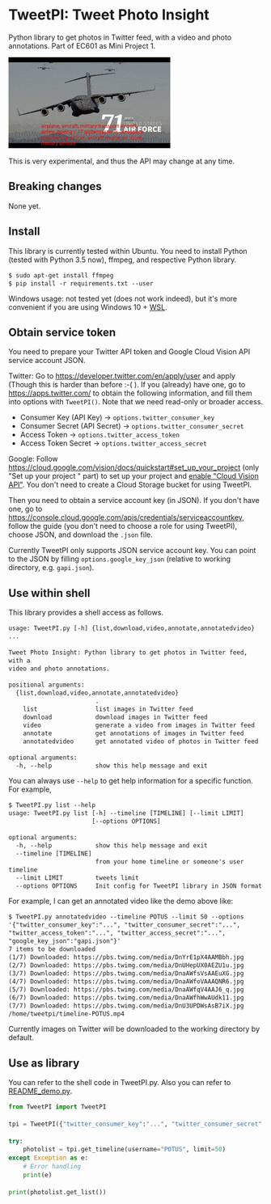 # TweetPI: Tweet Photo Insight

Python library to get photos in Twitter feed, with a video and photo annotations. Part of EC601 as Mini Project 1.

![DEMO of annotated video](README_demo.gif)

This is very experimental, and thus the API may change at any time.

## Breaking changes

None yet.

## Install

This library is currently tested within Ubuntu. You need to install Python (tested with Python 3.5 now), ffmpeg, and respective Python library.

```shell
$ sudo apt-get install ffmpeg
$ pip install -r requirements.txt --user
```

Windows usage: not tested yet (does not work indeed), but it's more convenient if you are using Windows 10 + [WSL](https://docs.microsoft.com/en-us/windows/wsl/install-win10).

## Obtain service token

You need to prepare your Twitter API token and Google Cloud Vision API service account JSON.

Twitter: Go to https://developer.twitter.com/en/apply/user and apply (Though this is harder than before :-( ). If you (already) have one, go to https://apps.twitter.com/ to obtain the following information, and fill them into options with `TweetPI()`. Note that we need read-only or broader access.

- Consumer Key (API Key) -> `options.twitter_consumer_key`
- Consumer Secret (API Secret) -> `options.twitter_consumer_secret`
- Access Token -> `options.twitter_access_token`
- Access Token Secret -> `options.twitter_access_secret`

Google: Follow https://cloud.google.com/vision/docs/quickstart#set_up_your_project (only "Set up your project
" part) to set up your project and [enable "Cloud Vision API"](https://console.cloud.google.com/flows/enableapi?apiid=vision.googleapis.com&redirect=https://console.cloud.google.com&_ga=2.107360394.-90131543.1534915532). You don't need to create a Cloud Storage bucket for using TweetPI.

Then you need to obtain a service account key (in JSON). If you don't have one, go to https://console.cloud.google.com/apis/credentials/serviceaccountkey, follow the guide (you don't need to choose a role for using TweetPI), choose JSON, and download the `.json` file.

Currently TweetPI only supports JSON service account key. You can point to the JSON by filling `options.google_key_json` (relative to working directory, e.g. `gapi.json`).

## Use within shell

This library provides a shell access as follows.

```
usage: TweetPI.py [-h] {list,download,video,annotate,annotatedvideo} ...

Tweet Photo Insight: Python library to get photos in Twitter feed, with a
video and photo annotations.

positional arguments:
  {list,download,video,annotate,annotatedvideo}
                        .
    list                list images in Twitter feed
    download            download images in Twitter feed
    video               generate a video from images in Twitter feed
    annotate            get annotations of images in Twitter feed
    annotatedvideo      get annotated video of photos in Twitter feed

optional arguments:
  -h, --help            show this help message and exit
  ```

You can always use `--help` to get help information for a specific function. For example,

```shell
$ TweetPI.py list --help
usage: TweetPI.py list [-h] --timeline [TIMELINE] [--limit LIMIT]
                       [--options OPTIONS]

optional arguments:
  -h, --help            show this help message and exit
  --timeline [TIMELINE]
                        from your home timeline or someone's user timeline
  --limit LIMIT         tweets limit
  --options OPTIONS     Init config for TweetPI library in JSON format
```

For example, I can get an annotated video like the demo above like:

```shell
$ TweetPI.py annotatedvideo --timeline POTUS --limit 50 --options '{"twitter_consumer_key":"...", "twitter_consumer_secret":"...", "twitter_access_token":"...", "twitter_access_secret":"...", "google_key_json":"gapi.json"}'
7 items to be downloaded
(1/7) Downloaded: https://pbs.twimg.com/media/DnYrE1pX4AAMBbh.jpg
(2/7) Downloaded: https://pbs.twimg.com/media/DnUHepUX0AEZU1u.jpg
(3/7) Downloaded: https://pbs.twimg.com/media/DnaAWfsVsAAEuXG.jpg
(4/7) Downloaded: https://pbs.twimg.com/media/DnaAWfoVAAAQNR6.jpg
(5/7) Downloaded: https://pbs.twimg.com/media/DnaAWfqV4AAJ6_q.jpg
(6/7) Downloaded: https://pbs.twimg.com/media/DnaAWfhWwAUdk11.jpg
(7/7) Downloaded: https://pbs.twimg.com/media/DnU3UPDWsAsB7iX.jpg
/home/tweetpi/timeline-POTUS.mp4
```

Currently images on Twitter will be downloaded to the working directory by default.

## Use as library

You can refer to the shell code in TweetPI.py. Also you can refer to [README_demo.py](README_demo.py).

```python
from TweetPI import TweetPI

tpi = TweetPI({"twitter_consumer_key":"...", "twitter_consumer_secret":"...", "twitter_access_token":"...", "twitter_access_secret":"...", "google_key_json":"gapi.json"})

try:
    photolist = tpi.get_timeline(username="POTUS", limit=50)
except Exception as e:
    # Error handling
    print(e)

print(photolist.get_list())
```